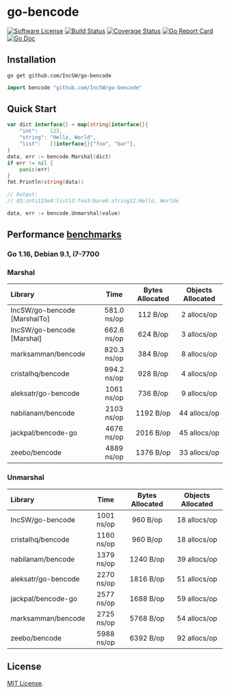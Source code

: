# go-bencode
[![Software License](https://img.shields.io/badge/license-MIT-brightgreen.svg?style=flat-square)](LICENSE)
[![Build Status](https://img.shields.io/travis/IncSW/go-bencode.svg?style=flat-square)](https://travis-ci.org/IncSW/go-bencode)
[![Coverage Status](https://img.shields.io/coveralls/IncSW/go-bencode/master.svg?style=flat-square)](https://coveralls.io/github/IncSW/go-bencode)
[![Go Report Card](https://goreportcard.com/badge/github.com/IncSW/go-bencode?style=flat-square)](https://goreportcard.com/report/github.com/IncSW/go-bencode)
[![Go Doc](https://img.shields.io/badge/godoc-reference-blue.svg?style=flat-square)](http://godoc.org/github.com/IncSW/go-bencode)

## Installation

`go get github.com/IncSW/go-bencode`

```go
import bencode "github.com/IncSW/go-bencode"
```

## Quick Start

```go
var dict interface{} = map[string]interface{}{
	"int":    123,
	"string": "Hello, World",
	"list":   []interface{}{"foo", "bar"},
}
data, err := bencode.Marshal(dict)
if err != nil {
	panic(err)
}
fmt.Println(string(data))

// Output:
// d3:inti123e4:listl3:foo3:bare6:string12:Hello, Worlde
```

```go
data, err := bencode.Unmarshal(value)
```

## Performance [benchmarks](https://github.com/IncSW/go-bencode/tree/benchmarks/benchmarks)

### Go 1.16, Debian 9.1, i7-7700

### Marshal

| Library                      |    Time     | Bytes Allocated | Objects Allocated |
| :--------------------------- | :---------: | :-------------: | :---------------: |
| IncSW/go-bencode [MarshalTo] | 581.0 ns/op |    112 B/op     |    2 allocs/op    |
| IncSW/go-bencode [Marshal]   | 662.6 ns/op |    624 B/op     |    3 allocs/op    |
| marksamman/bencode           | 820.3 ns/op |    384 B/op     |    8 allocs/op    |
| cristalhq/bencode            | 994.2 ns/op |    928 B/op     |    4 allocs/op    |
| aleksatr/go-bencode          | 1061 ns/op  |    736 B/op     |    9 allocs/op    |
| nabilanam/bencode            | 2103 ns/op  |    1192 B/op    |   44 allocs/op    |
| jackpal/bencode-go           | 4676 ns/op  |    2016 B/op    |   45 allocs/op    |
| zeebo/bencode                | 4889 ns/op  |    1376 B/op    |   33 allocs/op    |

### Unmarshal

| Library             |    Time    | Bytes Allocated | Objects Allocated |
| :------------------ | :--------: | :-------------: | :---------------: |
| IncSW/go-bencode    | 1001 ns/op |    960 B/op     |   18 allocs/op    |
| cristalhq/bencode   | 1160 ns/op |    960 B/op     |   18 allocs/op    |
| nabilanam/bencode   | 1379 ns/op |    1240 B/op    |   39 allocs/op    |
| aleksatr/go-bencode | 2270 ns/op |    1816 B/op    |   51 allocs/op    |
| jackpal/bencode-go  | 2577 ns/op |    1688 B/op    |   59 allocs/op    |
| marksamman/bencode  | 2725 ns/op |    5768 B/op    |   54 allocs/op    |
| zeebo/bencode       | 5988 ns/op |    6392 B/op    |   92 allocs/op    |

## License

[MIT License](LICENSE).
